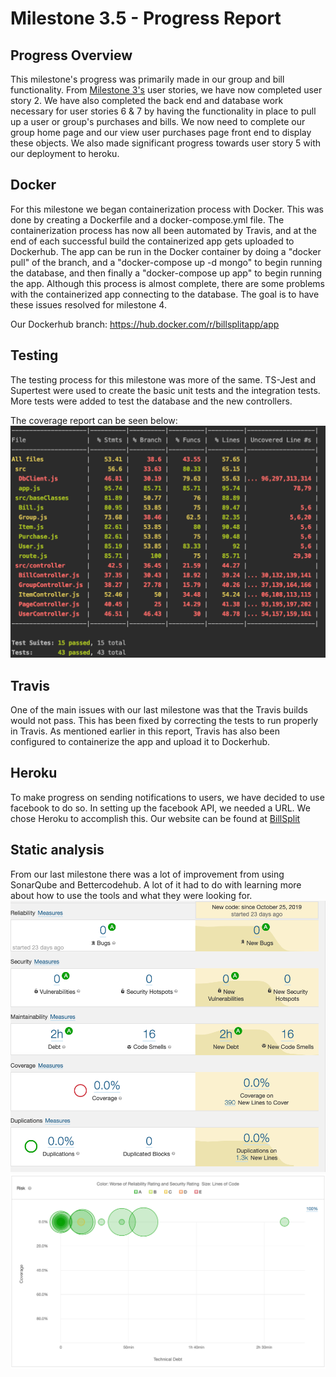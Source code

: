 # Milestone 3.5 - Progress Report
## Progress Overview
This milestone's progress was primarily made in our group and bill functionality. From [Milestone 3's](https://github.com/seng350/seng350f19-project-3-10/blob/master/Documentation/Milestone3.md) user stories, we have now completed user story 2. We have also completed the back end and database work necessary for user stories 6 & 7 by having the functionality in place to pull up a user or group's purchases and bills. We now need to complete our group home page and our view user purchases page front end to display these objects. We also made significant progress towards user story 5 with our deployment to heroku.

## Docker
For this milestone we began containerization process with Docker. This was done by creating a Dockerfile and a
docker-compose.yml file. The containerization process has now all been automated by Travis, and at the end of each
successful build the containerized app gets uploaded to Dockerhub. The app can be run in the Docker container by doing a
"docker pull" of the branch, and a "docker-compose up -d mongo" to begin running the database, and then finally a
"docker-compose up app" to begin running the app. Although this process is almost complete, there are some problems with the
containerized app connecting to the database. The goal is to have these issues resolved for milestone 4.

Our Dockerhub branch: https://hub.docker.com/r/billsplitapp/app

## Testing
The testing process for this milestone was more of the same. TS-Jest and Supertest were used to create the basic unit tests
and the integration tests. More tests were added to test the database and the new controllers.

The coverage report can be seen below:
![code coverage](./code_coverage/coverage2.png)

## Travis
One of the main issues with our last milestone was that the Travis builds would not pass. This has been fixed by correcting
the tests to run properly in Travis. As mentioned earlier in this report, Travis has also been configured to containerize the app
and upload it to Dockerhub.

## Heroku
To make progress on sending notifications to users, we have decided to use facebook to do so. In setting up the facebook API, we needed a URL. We chose Heroku to accomplish this. Our website can be found at [BillSplit](https://billsplittt.herokuapp.com/)

## Static analysis
From our last milestone there was a lot of improvement from using SonarQube and Bettercodehub. A lot of it had to do with learning more about how to use the tools and what they were looking for.
![static analysis](./static_analysis/static3.png)
![static analysis graph](./static_analysis/graph2.png)
